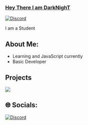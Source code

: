 ### [Hey There I am DarkNighT](https://discord.gg/KbJcNQwpaD)

<a href="https://discord.com/users/1188178871049265282">
<img src="[https://discord.c99.nl/widget/theme-3/765841266181144596.png](https://discord.c99.nl/widget/theme-3/1188178871049265282.png)" alt="Discord"/>
</a>

I am a Student

## About Me:

- Learning and JavaScript currently
- Basic Developer

## Projects
<a href = "https://discord.gg/bakchodi">
<img src="[https://capsule-render.vercel.app/api?type=waving&color=0:EEFF00,100:a82da8&animation=blink&height=150&reversal=tru&width=100&theme=gruvbox&section=header&text=Avon&fontColor=15f8ef&fontSize=75&fontAlignY=39](https://capsule-render.vercel.app/api?type=waving&height=200&color=EEFF00&text=Trixo&stroke=a82da8&fontColor=15f8ef&fontSize=75&reversal=true)" />
</a>

## 🌐 Socials:
[![Discord](https://img.shields.io/badge/Discord-%237289DA.svg?logo=discord&logoColor=white)](https://discord.gg/https://discord.com/users/1188178871049265282)

